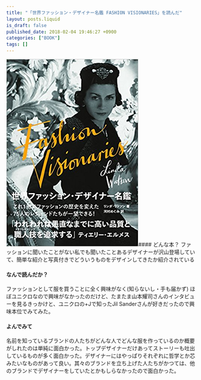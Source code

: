 ```yaml
---
title: "「世界ファッション・デザイナー名鑑 FASHION VISIONARIES」を読んだ"
layout: posts.liquid
is_draft: false
published_date: 2018-02-04 19:46:27 +0900
categories: ["BOOK"]
tags: []
---
```


 <img class="in_article" src="/public/images/2019/01/3825b-1bYO8WBjPO1l3zFBeZrxlpA.png">#### どんな本？
ファッションに聞いたことがない私でも聞いたことあるデザイナーが沢山登場していて、簡単な紹介と写真付きでどういうものをデザインしてきたか紹介されている

#### なんで読んだか？
ファッションとして服を買うことに全く興味がなく(知らないし・手も届かず) ほぼユニクロなので興味がなかったのだけど、たまたま山本耀司さんのインタビューを見るきっかけと、ユニクロの+Jで知ったJil Sanderさんが好きだったので興味本位でみてみた。

#### よんでみて
名前を知っているブランドの人たちがどんな人でどんな服を作っているのか概要がしれたのは単純に面白かった。トップデザイナーだけあってストーリーも吐出しているものが多く面白かった。デザイナーにはやっぱりそれぞれに哲学とか芯みたいなものがあって良い。其々のブランドを立ち上げた人たちがかつては、他のブランドでデザイナーをしていたとかもしらなかったので面白かった。


